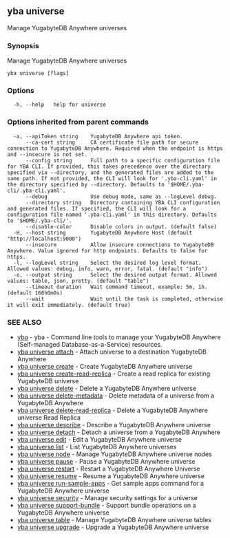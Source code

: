 ## yba universe

Manage YugabyteDB Anywhere universes

### Synopsis

Manage YugabyteDB Anywhere universes

```
yba universe [flags]
```

### Options

```
  -h, --help   help for universe
```

### Options inherited from parent commands

```
  -a, --apiToken string    YugabyteDB Anywhere api token.
      --ca-cert string     CA certificate file path for secure connection to YugabyteDB Anywhere. Required when the endpoint is https and --insecure is not set.
      --config string      Full path to a specific configuration file for YBA CLI. If provided, this takes precedence over the directory specified via --directory, and the generated files are added to the same path. If not provided, the CLI will look for '.yba-cli.yaml' in the directory specified by --directory. Defaults to '$HOME/.yba-cli/.yba-cli.yaml'.
      --debug              Use debug mode, same as --logLevel debug.
      --directory string   Directory containing YBA CLI configuration and generated files. If specified, the CLI will look for a configuration file named '.yba-cli.yaml' in this directory. Defaults to '$HOME/.yba-cli/'.
      --disable-color      Disable colors in output. (default false)
  -H, --host string        YugabyteDB Anywhere Host (default "http://localhost:9000")
      --insecure           Allow insecure connections to YugabyteDB Anywhere. Value ignored for http endpoints. Defaults to false for https.
  -l, --logLevel string    Select the desired log level format. Allowed values: debug, info, warn, error, fatal. (default "info")
  -o, --output string      Select the desired output format. Allowed values: table, json, pretty. (default "table")
      --timeout duration   Wait command timeout, example: 5m, 1h. (default 168h0m0s)
      --wait               Wait until the task is completed, otherwise it will exit immediately. (default true)
```

### SEE ALSO

* [yba](yba.md)	 - yba - Command line tools to manage your YugabyteDB Anywhere (Self-managed Database-as-a-Service) resources.
* [yba universe attach](yba_universe_attach.md)	 - Attach universe to a destination YugabyteDB Anywhere
* [yba universe create](yba_universe_create.md)	 - Create YugabyteDB Anywhere universe
* [yba universe create-read-replica](yba_universe_create-read-replica.md)	 - Create a read replica for existing YugabyteDB universe
* [yba universe delete](yba_universe_delete.md)	 - Delete a YugabyteDB Anywhere universe
* [yba universe delete-metadata](yba_universe_delete-metadata.md)	 - Delete metadata of a universe from a YugabyteDB Anywhere
* [yba universe delete-read-replica](yba_universe_delete-read-replica.md)	 - Delete a YugabyteDB Anywhere universe Read Replica
* [yba universe describe](yba_universe_describe.md)	 - Describe a YugabyteDB Anywhere universe
* [yba universe detach](yba_universe_detach.md)	 - Detach a universe from a YugabyteDB Anywhere
* [yba universe edit](yba_universe_edit.md)	 - Edit a YugabyteDB Anywhere universe
* [yba universe list](yba_universe_list.md)	 - List YugabyteDB Anywhere universes
* [yba universe node](yba_universe_node.md)	 - Manage YugabyteDB Anywhere universe nodes
* [yba universe pause](yba_universe_pause.md)	 - Pause a YugabyteDB Anywhere universe
* [yba universe restart](yba_universe_restart.md)	 - Restart a YugabyteDB Anywhere Universe
* [yba universe resume](yba_universe_resume.md)	 - Resume a YugabyteDB Anywhere universe
* [yba universe run-sample-apps](yba_universe_run-sample-apps.md)	 - Get sample apps command for a YugabyteDB Anywhere universe
* [yba universe security](yba_universe_security.md)	 - Manage security settings for a universe
* [yba universe support-bundle](yba_universe_support-bundle.md)	 - Support bundle operations on a YugabyteDB Anywhere universe
* [yba universe table](yba_universe_table.md)	 - Manage YugabyteDB Anywhere universe tables
* [yba universe upgrade](yba_universe_upgrade.md)	 - Upgrade a YugabyteDB Anywhere universe

